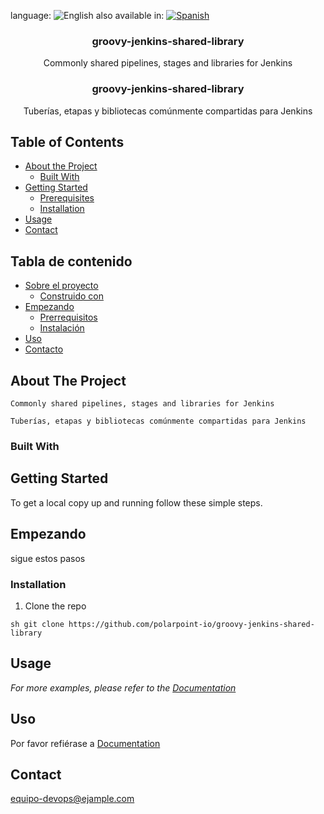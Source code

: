 <!--
*** I'm using markdown "reference style" links for readability.
*** Reference links are enclosed in brackets [ ] instead of parentheses ( ).
*** See the bottom of this document for the declaration of the reference variables
*** for contributors-url, forks-url, etc. This is an optional, concise syntax you may use.
*** https://www.markdownguide.org/basic-syntax/#reference-style-links
-->

<!--multilang v0 en:README.md es:LEEME.md -->

<!--multilang buttons-->

language: ![English](https://raw.githubusercontent.com/codenautas/multilang/master/img/lang-en.png)
also available in:
[![Spanish](https://raw.githubusercontent.com/codenautas/multilang/master/img/lang-es.png)](LEEME.md)

<!--lang:en-->
<h3 align="center">groovy-jenkins-shared-library</h3>

  <p align="center">
    Commonly shared pipelines, stages and libraries for Jenkins
    <br />
  </p>

<!--lang:es-->
<h3 align="center">groovy-jenkins-shared-library</h3>

  <p align="center">
    Tuberías, etapas y bibliotecas comúnmente compartidas para Jenkins 
    <br />
  </p>

<!--lang:en-->
<!-- TABLE OF CONTENTS -->
## Table of Contents

* [About the Project](#about-the-project)
  * [Built With](#built-with)
* [Getting Started](#getting-started)
  * [Prerequisites](#prerequisites)
  * [Installation](#installation)
* [Usage](#usage)
* [Contact](#contact)

<!--lang:es--]
<!-- TABLA DE CONTENIDO -->
## Tabla de contenido

* [Sobre el proyecto](#about-the-project)
  * [Construido con ](#built-with)
* [Empezando](#getting-started)
  * [Prerrequisitos](#prerequisites)
  * [Instalación](#installation)
* [Uso](#usage)
* [Contacto](#contact)

<!--lang:en-->
<!-- ABOUT THE PROJECT -->
## About The Project
    Commonly shared pipelines, stages and libraries for Jenkins
<!--lang:es--]
<!-- ABOUT THE PROJECT -->
    Tuberías, etapas y bibliotecas comúnmente compartidas para Jenkins 

<!--lang:en-->
### Built With

<!--lang:es--]
### Construido con 


<!--lang:en-->
<!-- GETTING STARTED -->
## Getting Started

To get a local copy up and running follow these simple steps.

<!--lang:es--]
<!-- GETTING STARTED -->
## Empezando 

sigue estos pasos

<!--lang:en-->
### Installation
 
1. Clone the repo
```
sh git clone https://github.com/polarpoint-io/groovy-jenkins-shared-library
```

<!--lang:es--]
### Instalación 

1. Clonar el repositorio 
```
sh git clone https://github.com/polarpoint-io/groovy-jenkins-shared-library
```
<!--lang:en-->
<!-- USAGE EXAMPLES -->
## Usage

_For more examples, please refer to the [Documentation](https://example.com)_

<!--lang:es--]
<!-- USAGE EXAMPLES -->
## Uso

Por favor refiérase a  [Documentation](https://ejemplo.com)
<!--lang:en-->
## Contact  
equipo-devops@ejample.com

<!--lang:es--]
## Contacto  
equipo-devops@ejample.com


[!--lang:*-->